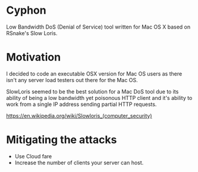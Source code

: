 # Cyphon

Low Bandwidth DoS (Denial of Service) tool written for Mac OS X based on RSnake's Slow Loris. 



# Motivation

I decided to code an executable OSX version for Mac OS users as there isn't any server load testers out there for the Mac OS.

SlowLoris seemed to be the best solution for a Mac DoS tool due to its ability of being a low bandwidth yet poisonous HTTP client and it's ability to work from a single IP address sending partial HTTP requests.

https://en.wikipedia.org/wiki/Slowloris_(computer_security)


# Mitigating the attacks 

- Use Cloud fare
- Increase the number of clients your server can host.

